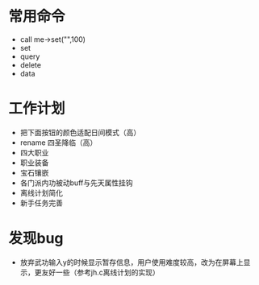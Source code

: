 # 常用命令
- call me->set("",100)
- set
- query
- delete
- data <id>

# 工作计划
- 把下面按钮的颜色适配日间模式（高）
- rename 四圣降临（高）
- 四大职业
- 职业装备
- 宝石镶嵌
- 各门派内功被动buff与先天属性挂钩
- 离线计划简化
- 新手任务完善

# 发现bug
- 放弃武功输入y的时候显示暂存信息，用户使用难度较高，改为在屏幕上显示，更友好一些（参考jh.c离线计划的实现）